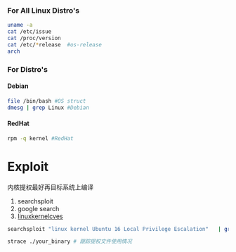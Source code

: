 ### For All Linux Distro's
```bash
uname -a
cat /etc/issue
cat /proc/version
cat /etc/*release  #os-release
arch
```
### For Distro's
#### Debian
```bash
file /bin/bash #OS struct
dmesg | grep Linux #Debian
```
#### RedHat
```bash
rpm -q kernel #RedHat
```
# Exploit
内核提权最好再目标系统上编译
1. searchsploit
2. google search
3. [linuxkernelcves](https://www.linuxkernelcves.com/cves)
```bash
searchsploit "linux kernel Ubuntu 16 Local Privilege Escalation"   | grep  "4." | grep -v " < 4.4.0" | grep -v "4.8"

strace ./your_binary # 跟踪提权文件使用情况
```